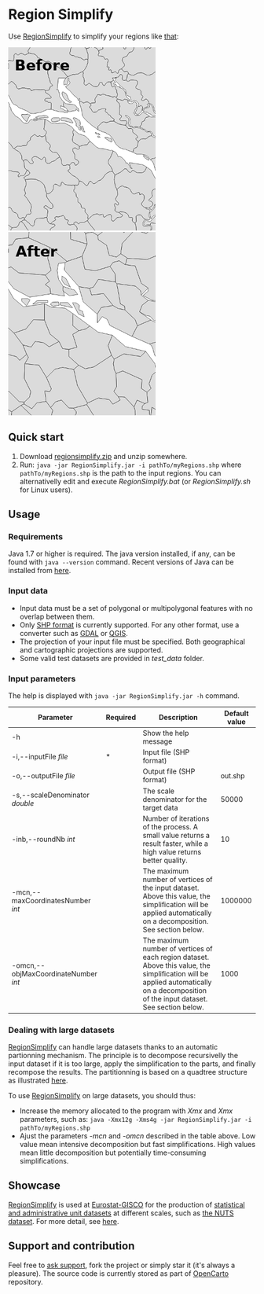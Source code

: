 # Region Simplify

Use [RegionSimplify](regionsimplify.md) to simplify your regions like [that](img/ex.gif?raw=true):

[![Before](img/ini_.png)](img/ex.gif?raw=true) [![After](img/fin_5M_.png)](img/ex.gif?raw=true)

## Quick start

1. Download [regionsimplify.zip](regionsimplify/regionsimplify-1.3.1.zip?raw=true) and unzip somewhere.
2. Run: `java -jar RegionSimplify.jar -i pathTo/myRegions.shp` where `pathTo/myRegions.shp` is the path to the input regions. You can alternativelly edit and execute *RegionSimplify.bat* (or *RegionSimplify.sh* for Linux users).

## Usage

### Requirements

Java 1.7 or higher is required. The java version installed, if any, can be found with `java --version` command. Recent versions of Java can be installed from [here](https://www.java.com/).

### Input data

* Input data must be a set of polygonal or multipolygonal features with no overlap between them.
* Only [SHP format](https://en.wikipedia.org/wiki/Shapefile) is currently supported. For any other format, use a converter such as [GDAL](http://www.gdal.org/) or [QGIS](https://www.qgis.org/).
* The projection of your input file must be specified. Both geographical and cartographic projections are supported.
* Some valid test datasets are provided in *test_data* folder.

### Input parameters

The help is displayed with `java -jar RegionSimplify.jar -h` command.

| Parameter | Required | Description | Default value |
| ------------- | ------------- |-------------| ------|
| -h | | Show the help message |  |
| -i,--inputFile *file* | * | Input file (SHP format) | |
| -o,--outputFile *file* | | Output file (SHP format) | out.shp |
| -s,--scaleDenominator *double* || The scale denominator for the target data | 50000|
| -inb,--roundNb *int* || Number of iterations of the process. A small value returns a result faster, while a high value returns better quality. | 10 |
| -mcn,--maxCoordinatesNumber *int* || The maximum number of vertices of the input dataset. Above this value, the simplification will be applied automatically on a decomposition. See section below. | 1000000 |
| -omcn,--objMaxCoordinateNumber *int* || The maximum number of vertices of each region dataset. Above this value, the simplification will be applied automatically on a decomposition of the input dataset. See section below. | 1000 |

### Dealing with large datasets

[RegionSimplify](regionsimplify.md) can handle large datasets thanks to an automatic partionning mechanism. The principle is to decompose recursivelly the input dataset if it is too large, apply the simplification to the parts, and finally recompose the results. The partitionning is based on a quadtree structure as illustrated [here](img/gen_eurostat.pdf).

To use [RegionSimplify](regionsimplify.md) on large datasets, you should thus:
* Increase the memory allocated to the program with *Xmx* and *Xmx* parameters, such as: `java -Xmx12g -Xms4g -jar RegionSimplify.jar -i pathTo/myRegions.shp`
* Ajust the parameters *-mcn* and *-omcn* described in the table above. Low value mean intensive decomposition but fast simplifications. High values mean little decomposition but potentially time-consuming simplifications.

## Showcase

[RegionSimplify](regionsimplify.md) is used at [Eurostat-GISCO](http://ec.europa.eu/eurostat/web/gisco) for the production of [statistical and administrative unit datasets](http://ec.europa.eu/eurostat/web/gisco/geodata/reference-data/administrative-units-statistical-units) at different scales, such as [the NUTS dataset](http://ec.europa.eu/eurostat/web/gisco/geodata/reference-data/administrative-units-statistical-units/nuts). For more detail, see [here](img/gen_eurostat.pdf).

## Support and contribution

Feel free to [ask support](https://github.com/eurostat/EuroGen/issues/new), fork the project or simply star it (it's always a pleasure). The source code is currently stored as part of [OpenCarto](https://github.com/jgaffuri/OpenCarto) repository.

<TODO make file chooser parameter config file>
<TODO Publish topology checker and topology corrector>
<TODO describe principles> <TODO show comparisons with others>
